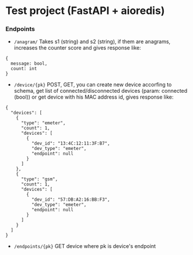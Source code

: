 # Test project (FastAPI + aioredis)

### Endpoints
* ``/anagram/``
Takes s1 (string) and s2 (string), if them are anagrams, increases the counter score and gives response like:
```
{
  message: bool,
  count: int
}
```

* ``/device/{pk}``
POST, GET, you can create new device accorfing to schema, get list of connected/disconnected devices (param: connected (bool))
or get device with his MAC address id, gives response like:
```
{
  "devices": [
    {
      "type": "emeter",
      "count": 1,
      "devices": [
        {
          "dev_id": "13:4C:12:11:3F:B7",
          "dev_type": "emeter",
          "endpoint": null
        }
      ]
    },
    {
      "type": "gsm",
      "count": 1,
      "devices": [
        {
          "dev_id": "57:DB:A2:16:BB:F3",
          "dev_type": "emeter",
          "endpoint": null
        }
      ]
    }
  ]
}
```

* ``/endpoints/{pk}``
GET device where pk is device's endpoint
